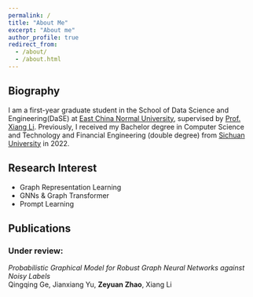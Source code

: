 ```yaml
---
permalink: /
title: "About Me"
excerpt: "About me"
author_profile: true
redirect_from: 
  - /about/
  - /about.html
---
```


## Biography

I am a first-year graduate student in the School of Data Science and Engineering(DaSE) at [East China Normal University](https://www.ecnu.edu.cn), supervised by [Prof. Xiang Li](https://lixiang3776.github.io/). Previously, I received my Bachelor degree in Computer Science and Technology and Financial Engineering (double degree) from [Sichuan University](https://www.scu.edu.cn) in 2022.

## Research Interest
- Graph Representation Learning
- GNNs & Graph Transformer
- Prompt Learning

## Publications
### Under review:   
*Probabilistic Graphical Model for Robust Graph Neural Networks against Noisy Labels*  
Qingqing Ge, Jianxiang Yu, **Zeyuan Zhao**, Xiang Li  
